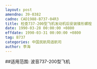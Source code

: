 ```yaml
---
layout: post
amendno: 39-0382
cadno: CAD1988-B737-04R3
title: 检查737-200型飞机发动机后安装锥形螺栓
date: 1990-03-28 00:00:00 +0800
effdate: 1990-03-31 00:00:00 +0800
tag: B737
categories: 中国民航局适航司
author: 李海
---
```


##适用范围:
波音737-200型飞机

